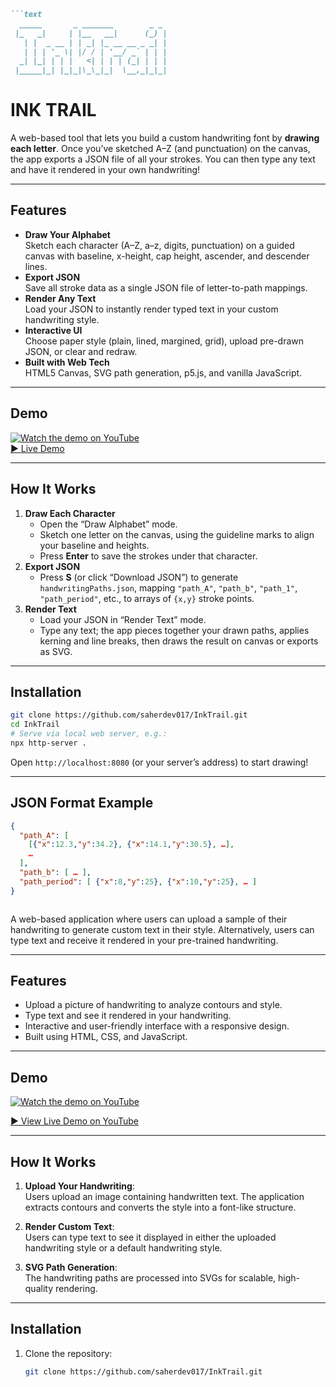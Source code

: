 ```markdown
```text
  _____       _ _______        _ _ 
 |_   _|     | |__   __|      (_) |
   | |  _ __ | | _| |_ __ __ _ _| |
   | | | '_ \| |/ / | '__/ _` | | |
  _| |_| | | |   <| | | | (_| | | |
 |_____|_| |_|_|\_\_|_|  \__,_|_|_|  
```

# INK TRAIL

A web-based tool that lets you build a custom handwriting font by **drawing each letter**. Once you’ve sketched A–Z (and punctuation) on the canvas, the app exports a JSON file of all your strokes. You can then type any text and have it rendered in your own handwriting!

---

## Features
- **Draw Your Alphabet**  
  Sketch each character (A–Z, a–z, digits, punctuation) on a guided canvas with baseline, x-height, cap height, ascender, and descender lines.  
- **Export JSON**  
  Save all stroke data as a single JSON file of letter-to-path mappings.  
- **Render Any Text**  
  Load your JSON to instantly render typed text in your custom handwriting style.  
- **Interactive UI**  
  Choose paper style (plain, lined, margined, grid), upload pre-drawn JSON, or clear and redraw.  
- **Built with Web Tech**  
  HTML5 Canvas, SVG path generation, p5.js, and vanilla JavaScript.

---

## Demo
[![Watch the demo on YouTube](https://img.youtube.com/vi/eKGKVnFmdgw/0.jpg)](https://youtu.be/eKGKVnFmdgw?feature=shared)  
[▶️ Live Demo](https://youtu.be/eKGKVnFmdgw?feature=shared)

---

## How It Works

1. **Draw Each Character**  
   - Open the “Draw Alphabet” mode.  
   - Sketch one letter on the canvas, using the guideline marks to align your baseline and heights.  
   - Press **Enter** to save the strokes under that character.  
2. **Export JSON**  
   - Press **S** (or click “Download JSON”) to generate `handwritingPaths.json`, mapping `"path_A"`, `"path_b"`, `"path_1"`, `"path_period"`, etc., to arrays of `{x,y}` stroke points.  
3. **Render Text**  
   - Load your JSON in “Render Text” mode.  
   - Type any text; the app pieces together your drawn paths, applies kerning and line breaks, then draws the result on canvas or exports as SVG.

---

## Installation

```bash
git clone https://github.com/saherdev017/InkTrail.git
cd InkTrail
# Serve via local web server, e.g.:
npx http-server .
```

Open `http://localhost:8080` (or your server’s address) to start drawing!

---

## JSON Format Example

```json
{
  "path_A": [
    [{"x":12.3,"y":34.2}, {"x":14.1,"y":30.5}, …],
    …
  ],
  "path_b": [ … ],
  "path_period": [ {"x":8,"y":25}, {"x":10,"y":25}, … ]
}
```
```
```
                            
A web-based application where users can upload a sample of their handwriting to generate custom text in their style. Alternatively, users can type text and receive it rendered in your pre-trained handwriting.

---

## Features
- Upload a picture of handwriting to analyze contours and style.
- Type text and see it rendered in your handwriting.
- Interactive and user-friendly interface with a responsive design.
- Built using HTML, CSS, and JavaScript.

---

## Demo
[![Watch the demo on YouTube](https://img.youtube.com/vi/eKGKVnFmdgw/0.jpg)](https://youtu.be/eKGKVnFmdgw?feature=shared)

[▶️ View Live Demo on YouTube](https://youtu.be/eKGKVnFmdgw?feature=shared)


---

## How It Works
1. **Upload Your Handwriting**:  
   Users upload an image containing handwritten text. The application extracts contours and converts the style into a font-like structure.

2. **Render Custom Text**:  
   Users can type text to see it displayed in either the uploaded handwriting style or a default handwriting style.

3. **SVG Path Generation**:  
   The handwriting paths are processed into SVGs for scalable, high-quality rendering.

---

## Installation

1. Clone the repository:
   ```bash
   git clone https://github.com/saherdev017/InkTrail.git

   
